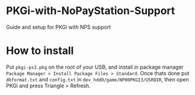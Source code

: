 # PKGi-with-NoPayStation-Support
Guide and setup for PKGi with NPS support

# How to install
Put `pkgi-ps3.pkg` on the root of your USB, and install in package manager `Package Manager > Install Package Files > Standard`. Once thats done put `dbformat.txt` and `config.txt` in `dev_hdd0/game/NP00PKGI3/USRDIR`, then open PKGi and press Triangle > Refresh.
